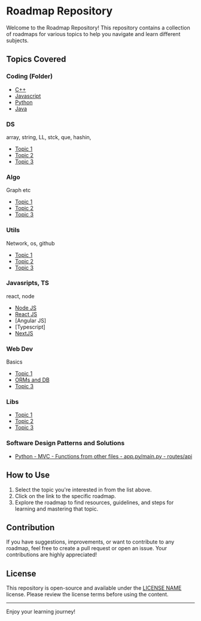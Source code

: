 # Roadmap Repository

Welcome to the Roadmap Repository! This repository contains a collection of roadmaps for various topics to help you navigate and learn different subjects.

## Topics Covered

### Coding (Folder) 

- [C++](https://github.com/debanjandhara/Ultimate-Dev-Guides/blob/main/Coding/CPP_Guide.md)
- [Javascript](https://github.com/debanjandhara/Ultimate-Dev-Guides/blob/main/Coding/Javascript.md)
- [Python](link_to_topic_3)
- [Java](link_to_topic_3)

### DS

array, string, LL, stck, que, hashin,
- [Topic 1](link_to_topic_1)
- [Topic 2](link_to_topic_2)
- [Topic 3](link_to_topic_3)

### Algo 

Graph etc
- [Topic 1](link_to_topic_1)
- [Topic 2](link_to_topic_2)
- [Topic 3](link_to_topic_3)

### Utils 

Network, os, github
- [Topic 1](link_to_topic_1)
- [Topic 2](link_to_topic_2)
- [Topic 3](link_to_topic_3)


### Javasripts, TS

react, node
- [Node JS](https://github.com/debanjandhara/Ultimate-Dev-Guides/blob/main/Javascripts/NodeJS.md)
- [React JS](https://github.com/debanjandhara/Ultimate-Dev-Guides/blob/main/Javascripts/React.md)
- [Angular JS]
- [Typescript]
- [NextJS](link_to_topic_3)

### Web Dev

Basics
- [Topic 1](link_to_topic_1)
- [ORMs and DB](link_to_topic_2)
- [Topic 3](link_to_topic_3)


### Libs

- [Topic 1](link_to_topic_1)
- [Topic 2](link_to_topic_2)
- [Topic 3](link_to_topic_3)

### Software Design Patterns and Solutions 

- [Python - MVC - Functions from other files - app.py/main.py - routes/api](https://github.com/debanjandhara/Ultimate-Dev-Guides/blob/main/Coding/CPP_Guide.md)

## How to Use

1. Select the topic you're interested in from the list above.
2. Click on the link to the specific roadmap.
3. Explore the roadmap to find resources, guidelines, and steps for learning and mastering that topic.

## Contribution

If you have suggestions, improvements, or want to contribute to any roadmap, feel free to create a pull request or open an issue. Your contributions are highly appreciated!

## License

This repository is open-source and available under the [LICENSE NAME](link_to_license) license. Please review the license terms before using the content.

---

Enjoy your learning journey!

